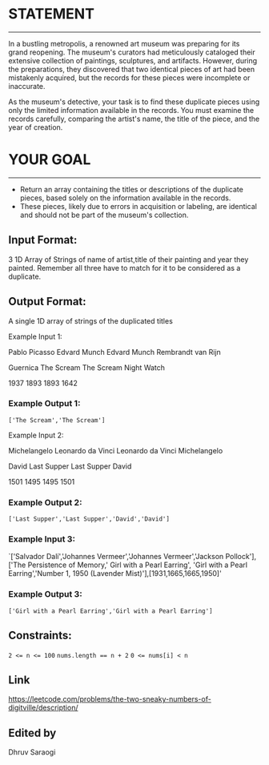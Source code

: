 

# STATEMENT

---------------

In a bustling metropolis, a renowned art museum was preparing for its grand reopening. The museum's curators had meticulously cataloged their extensive collection of paintings, sculptures, and artifacts. However, during the preparations, they discovered that two identical pieces of art had been mistakenly acquired, but the records for these pieces were incomplete or inaccurate.

As the museum's detective, your task is to find these duplicate pieces using only the limited information available in the records. You must examine the records carefully, comparing the artist's name, the title of the piece, and the year of creation.

# YOUR GOAL

-----------

- Return an array containing the titles or descriptions of the duplicate pieces, based solely on the information available in the records. 
- These pieces, likely due to errors in acquisition or labeling, are identical and should not be part of the museum's collection.

## Input Format:
3 1D Array of Strings of name of artist,title of their painting and year they painted. Remember all three have to match for it to be considered as a duplicate.

## Output Format:
A single 1D array of strings of the duplicated titles

Example Input 1:


Pablo Picasso
Edvard Munch
Edvard Munch
Rembrandt van Rijn


Guernica
The Scream
The Scream
Night Watch


1937
1893
1893
1642

### Example Output 1:

`['The Scream','The Scream']`

Example Input 2:


Michelangelo
Leonardo da Vinci
Leonardo da Vinci
Michelangelo


David
Last Supper
Last Supper
David


1501
1495
1495
1501

### Example Output 2:

`['Last Supper','Last Supper','David','David']`

### Example Input 3:

`['Salvador Dalí','Johannes Vermeer','Johannes Vermeer','Jackson Pollock'],['The Persistence of Memory,' Girl with a Pearl Earring', 'Girl with a Pearl Earring','Number 1, 1950 (Lavender Mist)'],[1931,1665,1665,1950]'

### Example Output 3:

`['Girl with a Pearl Earring','Girl with a Pearl Earring']`

## Constraints:

`2 <= n <= 100`
`nums.length == n + 2`
`0 <= nums[i] < n`

## Link
https://leetcode.com/problems/the-two-sneaky-numbers-of-digitville/description/

## Edited by
Dhruv Saraogi
